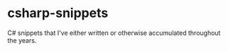 # csharp-snippets
C# snippets that I've either written or otherwise accumulated throughout the years.
